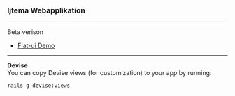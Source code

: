 ### Ijtema Webapplikation
---
Beta verison

* [Flat-ui Demo](http://designmodo.com/demo/flat)


---
**Devise**  
You can copy Devise views (for customization) to your app by running:

	rails g devise:views